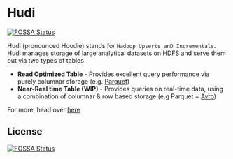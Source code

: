 # Hudi
[![FOSSA Status](https://app.fossa.io/api/projects/git%2Bgithub.com%2Fuber%2Fhudi.svg?type=shield)](https://app.fossa.io/projects/git%2Bgithub.com%2Fuber%2Fhudi?ref=badge_shield)

Hudi (pronounced Hoodie) stands for `Hadoop Upserts anD Incrementals`. Hudi manages storage of large analytical datasets on [HDFS](http://hadoop.apache.org/docs/stable/hadoop-project-dist/hadoop-hdfs/HdfsDesign.html) and serve them out via two types of tables

 * **Read Optimized Table** - Provides excellent query performance via purely columnar storage (e.g. [Parquet](https://parquet.apache.org/))
 * **Near-Real time Table (WIP)** - Provides queries on real-time data, using a combination of columnar & row based storage (e.g Parquet + [Avro](http://avro.apache.org/docs/current/mr.html))

For more, head over [here](https://uber.github.io/hudi)


## License
[![FOSSA Status](https://app.fossa.io/api/projects/git%2Bgithub.com%2Fuber%2Fhudi.svg?type=large)](https://app.fossa.io/projects/git%2Bgithub.com%2Fuber%2Fhudi?ref=badge_large)
